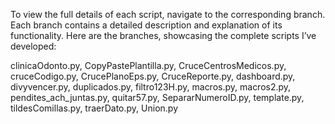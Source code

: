 To view the full details of each script, navigate to the corresponding branch. Each branch contains a detailed description and explanation of its functionality. Here are the branches, showcasing the complete scripts I’ve developed:

clinicaOdonto.py, 
CopyPastePlantilla.py, 
CruceCentrosMedicos.py, 
cruceCodigo.py, 
CrucePlanoEps.py, 
CruceReporte.py, 
dashboard.py, 
divyvencer.py, 
duplicados.py, 
filtro123H.py, 
macros.py, 
macros2.py, 
pendites_ach_juntas.py, 
quitar57.py, 
SepararNumeroID.py, 
template.py, 
tildesComillas.py, 
traerDato.py, 
Union.py
